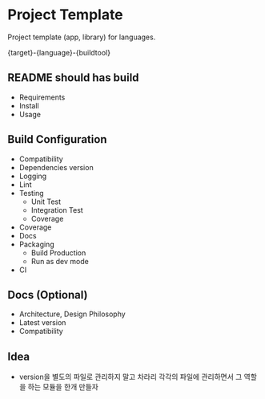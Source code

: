 # Project Template

Project template (app, library) for languages.

{target}-{language}-{buildtool}

## README should has build

- Requirements
- Install
- Usage

## Build Configuration

- Compatibility
- Dependencies version
- Logging
- Lint
- Testing
  - Unit Test
  - Integration Test
  - Coverage
- Coverage
- Docs
- Packaging
  - Build Production
  - Run as dev mode
- CI

## Docs (Optional)

- Architecture, Design Philosophy
- Latest version
- Compatibility

## Idea

- version을 별도의 파일로 관리하지 말고 차라리 각각의 파일에 관리하면서 그 역할을 하는 모듈을 한개 만들자

